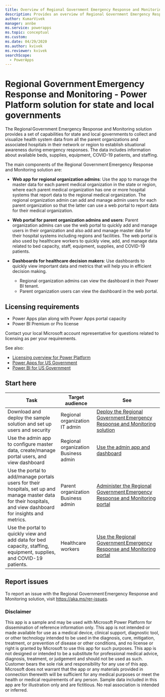```yaml
---
title: Overview of Regional Government Emergency Response and Monitoring solution for Power Platform | Microsoft Docs
description: Provides an overview of Regional Government Emergency Response and Monitoring solution for state and local governments.
author: KumarVivek
manager: annbe
ms.service: powerapps
ms.topic: conceptual
ms.custom: 
ms.date: 04/29/2020
ms.author: kvivek
ms.reviewer: kvivek
searchScope:
  - PowerApps
---
```

# Regional Government Emergency Response and Monitoring - Power Platform solution for state and local governments

The Regional Government Emergency Response and Monitoring solution provides a set of capabilities for state and local governments to collect and visualize health system data from all the parent organizations and associated hospitals in their network or region to establish situational awareness during emergency responses. The data includes information about available beds, supplies, equipment, COVID-19 patients, and staffing.

The main components of the Regional Government Emergency Response and Monitoring solution are:

- **Web app for regional organization admins**: Use the app to manage the master data for each parent medical organization in the state or region, where each parent medical organization has one or more hospital systems that report data to the regional medical organization. The regional organization admin can add and manage admin users for each parent organization so that the latter can use a web portal to report data for their medical organization.

- **Web portal for parent organization admins and users**: Parent organization admins can use the web portal to quickly add and manage users in their organization and also add and manage master data for their hospital systems including regions and facilities. The web portal is also used by healthcare workers to quickly view, add, and manage data related to bed capacity, staff, equipment, supplies, and COVID-19 patients.

- **Dashboards for healthcare decision makers**: Use dashboards to quickly view important data and metrics that will help you in efficient decision making.
    - Regional organization admins can view the dashboard in their Power BI tenant.
    - Parent organization users can view the dashboard in the web portal.

## Licensing requirements

- Power Apps plan along with Power Apps portal capacity
- Power BI Premium or Pro license

Contact your local Microsoft account representative for questions related to licensing as per your requirements.

See also: 
- [Licensing overview for Power Platform](https://docs.microsoft.com/power-platform/admin/pricing-billing-skus)
- [Power Apps for US Government](https://docs.microsoft.com/power-platform/admin/powerapps-us-government)
- [Power BI for US Government](https://docs.microsoft.com/power-bi/service-govus-overview)

## Start here

|Task | Target audience|See|
|--|--|--|
|Download and deploy the sample solution and set up users and security|Regional organization IT admin|[Deploy the Regional Government Emergency Response and Monitoring solution](deploy.md)|
|Use the admin app to configure master data, create/manage portal users, and view dashboard|Regional organization Business admin|[Use the admin app and dashboard](configure.md)|
|Use the portal to add/manage portals users for their hospitals, set up and manage master data for their hospitals, and view dashboard for insights and metrics.|Parent organization Business admin|[Administer the Regional Government Emergency Response and Monitoring portal](portals-admin-reporting.md)|
|Use the portal to quickly view and add data for bed capacity, staffing, equipment, supplies, and COVID-19 patients.|Healthcare workers|[Use the Regional Government Emergency Response and Monitoring portal](portals-user.md)|


## Report issues

To report an issue with the Regional Government Emergency Response and Monitoring solution, visit <https://aka.ms/rer-issues>.


### Disclaimer

This app is a sample and may be used with Microsoft Power Platform for dissemination of reference information only. This app is not intended or made available for use as a medical device, clinical support, diagnostic tool, or other technology intended to be used in the diagnosis, cure, mitigation, treatment, or prevention of disease or other conditions, and no license or right is granted by Microsoft to use this app for such purposes. This app is not designed or intended to be a substitute for professional medical advice, diagnosis, treatment, or judgement and should not be used as such. Customer bears the sole risk and responsibility for any use of this app. Microsoft does not warrant that the app or any materials provided in connection therewith will be sufficient for any medical purposes or meet the health or medical requirements of any person. Sample data included in this app are for illustration only and are fictitious. No real association is intended or inferred.
